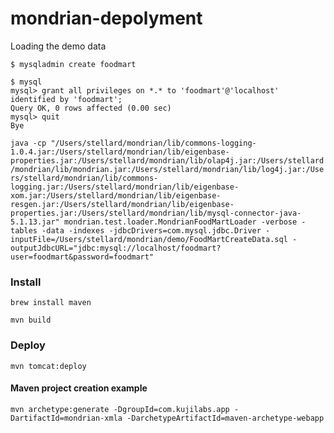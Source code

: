 mondrian-depolyment
===================

Loading the demo data

    $ mysqladmin create foodmart
  
    $ mysql
    mysql> grant all privileges on *.* to 'foodmart'@'localhost' identified by 'foodmart';
    Query OK, 0 rows affected (0.00 sec)
    mysql> quit 
    Bye

`java -cp "/Users/stellard/mondrian/lib/commons-logging-1.0.4.jar:/Users/stellard/mondrian/lib/eigenbase-properties.jar:/Users/stellard/mondrian/lib/olap4j.jar:/Users/stellard/mondrian/lib/mondrian.jar:/Users/stellard/mondrian/lib/log4j.jar:/Users/stellard/mondrian/lib/commons-logging.jar:/Users/stellard/mondrian/lib/eigenbase-xom.jar:/Users/stellard/mondrian/lib/eigenbase-resgen.jar:/Users/stellard/mondrian/lib/eigenbase-properties.jar:/Users/stellard/mondrian/lib/mysql-connector-java-5.1.13.jar" mondrian.test.loader.MondrianFoodMartLoader -verbose -tables -data -indexes -jdbcDrivers=com.mysql.jdbc.Driver -inputFile=/Users/stellard/mondrian/demo/FoodMartCreateData.sql -outputJdbcURL="jdbc:mysql://localhost/foodmart?user=foodmart&password=foodmart"`


### Install

`brew install maven`

`mvn build`

### Deploy 

`mvn tomcat:deploy`






#### Maven project creation example

`mvn archetype:generate -DgroupId=com.kujilabs.app -DartifactId=mondrian-xmla -DarchetypeArtifactId=maven-archetype-webapp`